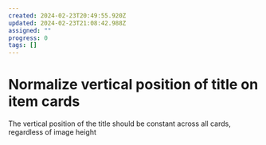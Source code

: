 ```yaml
---
created: 2024-02-23T20:49:55.920Z
updated: 2024-02-23T21:08:42.988Z
assigned: ""
progress: 0
tags: []
---
```


# Normalize vertical position of title on item cards

The vertical position of the title should be constant across all cards, regardless of image height
